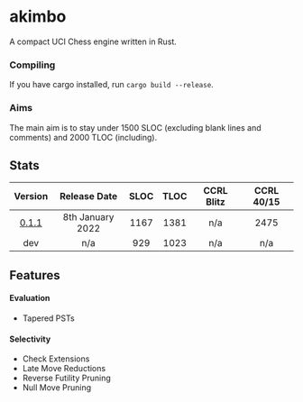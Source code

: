 # akimbo
A compact UCI Chess engine written in Rust.

### Compiling
If you have cargo installed, run `cargo build --release`.

### Aims
The main aim is to stay under 1500 SLOC (excluding blank lines and comments) and 2000 TLOC (including).

## Stats
|                             Version                               |     Release Date     | SLOC | TLOC | CCRL Blitz | CCRL 40/15 |
| :----------------------------------------------------------------:| :-------------------:|:----:|:----:|:----------:|:----------:|
| [0.1.1](https://github.com/JacquesRW/akimbo/releases/tag/v0.1.1)  |   8th January 2022   | 1167 | 1381 |    n/a     |    2475    |
|                               dev                                 |          n/a         |  929 | 1023 |    n/a     |     n/a    |

## Features

#### Evaluation
- Tapered PSTs

#### Selectivity
- Check Extensions
- Late Move Reductions
- Reverse Futility Pruning
- Null Move Pruning
